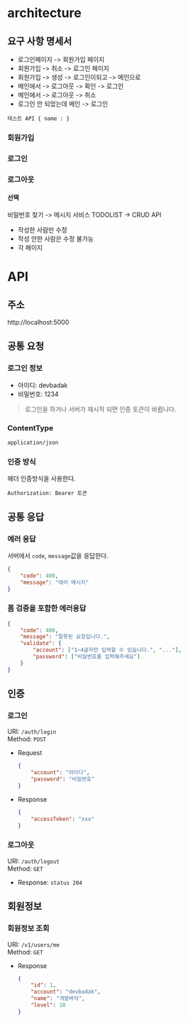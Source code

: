 # architecture   
## 요구 사항 명세서           

* 로그인페이지 -> 회원가입 페이지
* 회원가입 -> 취소 -> 로그인 페이지
* 회원가입 -> 생성 -> 로그인이되고 -> 메인으로 
* 메인에서 -> 로그아웃 -> 확인 -> 로그인
* 메인에서 -> 로그아웃 -> 취소 
* 로그인 안 되었는데 메인 -> 로그인    

`테스트 API { name : }`

### 회원가입

### 로그인

### 로그아웃 

#### 선택 
비밀번호 찾기 -> 메시지 서비스
TODOLIST -> CRUD API 
  * 작성한 사람만 수정
  * 작성 안한 사람은 수정 불가능
  * 각 페이지 

# API
## 주소

http://localhost:5000

## 공통 요청

### 로그인 정보

* 아이디: devbadak
* 비밀번호: 1234

> 로그인을 하거나 서버가 재시작 되면 인증 토큰이 바뀝니다.

### ContentType

`application/json`

### 인증 방식

헤더 인증방식을 사용한다.

`Authorization: Bearer 토큰`

## 공통 응답

### 에러 응답

서버에서 `code`, `message`값을 응답한다.

```json
{
    "code": 400,
    "message": "에러 메시지"
}
```

### 폼 검증을 포함한 에러응답

```json
{
    "code": 400,
    "message": "잘못된 요청입니다.",
    "validate": {
        "account": ["1~4글자만 입력할 수 있습니다.", "..."],
        "password": ["비밀번호를 입력해주세요"]
    }
}
```

## 인증

### 로그인
URI: `/auth/login`  
Method: `POST`

- Request
 
    ```json
    {
        "account": "아이디",
        "password": "비밀번호"
    }
    ```

- Response

    ```json
    {
        "accessToken": "xxx"
    }
    ```

### 로그아웃
URI: `/auth/logout`  
Method: `GET`  

- Response: `status 204`


## 회원정보

### 회원정보 조회

URI: `/v1/users/me`  
Method: `GET`

- Response

    ```json
    {
        "id": 1,
        "account": "devbadak",
        "name": "개발바닥",
        "level": 10
    }
    ```
